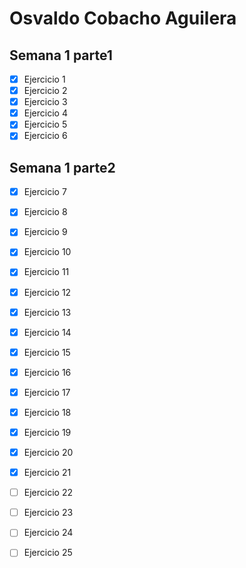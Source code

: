 # Osvaldo Cobacho Aguilera

## Semana 1 parte1

- [x] Ejercicio 1  
- [x] Ejercicio 2
- [x] Ejercicio 3
- [x] Ejercicio 4
- [x] Ejercicio 5
- [x] Ejercicio 6

## Semana 1 parte2

- [x] Ejercicio 7
- [x] Ejercicio 8
- [x] Ejercicio 9
- [x] Ejercicio 10
- [x] Ejercicio 11
- [x] Ejercicio 12
- [X] Ejercicio 13
- [X] Ejercicio 14
- [X] Ejercicio 15
- [X] Ejercicio 16
- [x] Ejercicio 17
- [X] Ejercicio 18
- [x] Ejercicio 19
- [x] Ejercicio 20
- [x] Ejercicio 21
- [ ] Ejercicio 22
- [ ] Ejercicio 23
- [ ] Ejercicio 24
- [ ] Ejercicio 25










